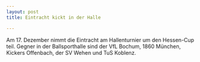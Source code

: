```yaml
---
layout: post
title: Eintracht kickt in der Halle

---
```


Am 17. Dezember nimmt die Eintracht am Hallenturnier um den Hessen-Cup teil. Gegner in der Ballsporthalle sind der VfL Bochum, 1860 München, Kickers Offenbach, der SV Wehen und TuS Koblenz.


